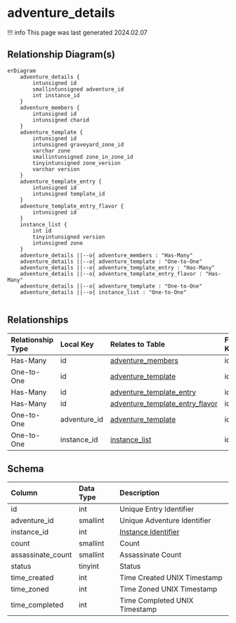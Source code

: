 # adventure_details

!!! info
	This page was last generated 2024.02.07

## Relationship Diagram(s)

```mermaid
erDiagram
    adventure_details {
        intunsigned id
        smallintunsigned adventure_id
        int instance_id
    }
    adventure_members {
        intunsigned id
        intunsigned charid
    }
    adventure_template {
        intunsigned id
        intunsigned graveyard_zone_id
        varchar zone
        smallintunsigned zone_in_zone_id
        tinyintunsigned zone_version
        varchar version
    }
    adventure_template_entry {
        intunsigned id
        intunsigned template_id
    }
    adventure_template_entry_flavor {
        intunsigned id
    }
    instance_list {
        int id
        tinyintunsigned version
        intunsigned zone
    }
    adventure_details ||--o{ adventure_members : "Has-Many"
    adventure_details ||--o{ adventure_template : "One-to-One"
    adventure_details ||--o{ adventure_template_entry : "Has-Many"
    adventure_details ||--o{ adventure_template_entry_flavor : "Has-Many"
    adventure_details ||--o{ adventure_template : "One-to-One"
    adventure_details ||--o{ instance_list : "One-to-One"


```


## Relationships

| Relationship Type | Local Key | Relates to Table | Foreign Key |
| :--- | :--- | :--- | :--- |
| Has-Many | id | [adventure_members](../../schema/adventures/adventure_members.md) | id |
| One-to-One | id | [adventure_template](../../schema/adventures/adventure_template.md) | id |
| Has-Many | id | [adventure_template_entry](../../schema/adventures/adventure_template_entry.md) | id |
| Has-Many | id | [adventure_template_entry_flavor](../../schema/adventures/adventure_template_entry_flavor.md) | id |
| One-to-One | adventure_id | [adventure_template](../../schema/adventures/adventure_template.md) | id |
| One-to-One | instance_id | [instance_list](../../schema/instances/instance_list.md) | id |


## Schema

| Column | Data Type | Description |
| :--- | :--- | :--- |
| id | int | Unique Entry Identifier |
| adventure_id | smallint | Unique Adventure Identifier |
| instance_id | int | [Instance Identifier](../../schema/instances/instance_list.md) |
| count | smallint | Count |
| assassinate_count | smallint | Assassinate Count |
| status | tinyint | Status |
| time_created | int | Time Created UNIX Timestamp |
| time_zoned | int | Time Zoned UNIX Timestamp |
| time_completed | int | Time Completed UNIX Timestamp |

